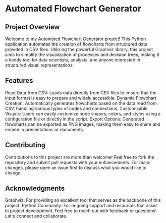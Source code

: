 # Automated Flowchart Generator
## Project Overview
Welcome to my Automated Flowchart Generator project! This Python application automates the creation of flowcharts from structured data provided in CSV files. Utilizing the powerful Graphviz library, this project aims to simplify the visualization of processes and decision trees, making it a handy tool for data scientists, analysts, and anyone interested in structured visual representations.

## Features
Read Data from CSV: Loads data directly from CSV files to ensure that the input format is easy to prepare and widely accessible.
Dynamic Flowchart Creation: Automatically generates flowcharts based on the data read from CSV, handling various types of nodes and connections.
Customizable Visuals: Users can easily customize node shapes, colors, and styles using a configuration file or directly in the script.
Export Options: Generated flowcharts can be exported as PNG images, making them easy to share and embed in presentations or documents.

## Contributing
Contributions to this project are more than welcome! Feel free to fork the repository and submit pull requests with your enhancements. For major changes, please open an issue first to discuss what you would like to change.

## Acknowledgments
Graphviz: For providing an excellent tool that serves as the backbone of this project.
Python Community: For ongoing support and resources that assist in project development.
Feel free to reach out with feedback or questions! Let's connect and collaborate.


